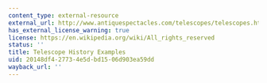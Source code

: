 ```yaml
---
content_type: external-resource
external_url: http://www.antiquespectacles.com/telescopes/telescopes.htm
has_external_license_warning: true
license: https://en.wikipedia.org/wiki/All_rights_reserved
status: ''
title: Telescope History Examples
uid: 20148df4-2773-4e5d-bd15-06d903ea59dd
wayback_url: ''
---
```

